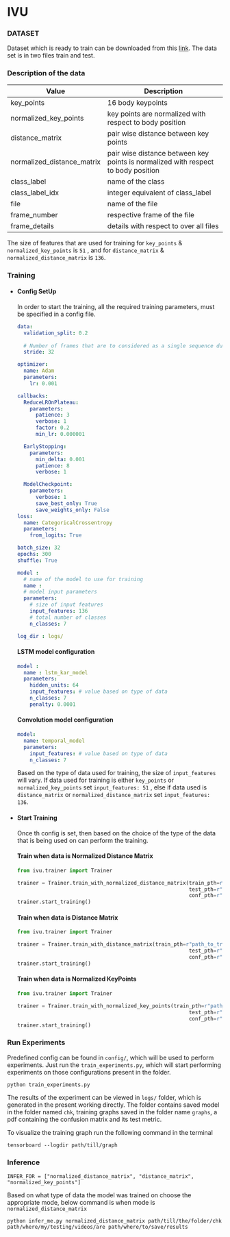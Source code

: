# IVU

### DATASET
Dataset which is ready to train can be downloaded from this [link](https://drive.google.com/drive/folders/1U9_Aw5AxK3iqqWGW__O0Ezx9CeaaE3rf?usp=sharing). The data set is in two files
train and test. 

### Description of the data

| Value                      | Description                                                                       |
|----------------------------|-----------------------------------------------------------------------------------|
| key_points                 | 16 body keypoints                                                                 |
| normalized_key_points      | key points are normalized with respect to body position                           |
| distance_matrix            | pair wise distance between key points                                             |
| normalized_distance_matrix | pair wise distance between key points is normalized with respect to body position |
| class_label                | name of the class                                                                 |
| class_label_idx            | integer equivalent of class_label                                                 |
| file                       | name of the file                                                                  |
| frame_number               | respective frame of the file                                                      |
| frame_details              | details with respect to over all files                                            |

The size of features that are used for training for ```key_points``` & `normalized_key_points` is `51` , 
and for `distance_matrix` & `normalized_distance_matrix` is `136`.

### Training

- #### Config SetUp
  In order to start the training, all the required training parameters, must be 
      specified in a config file. 
    
    ```yaml
    data:
      validation_split: 0.2
      
      # Number of frames that are to considered as a single sequence during training 
      stride: 32
    
    optimizer:
      name: Adam
      parameters:
        lr: 0.001
    
    callbacks:
      ReduceLROnPlateau:
        parameters:
          patience: 3
          verbose: 1
          factor: 0.2
          min_lr: 0.000001
    
      EarlyStopping:
        parameters:
          min_delta: 0.001
          patience: 8
          verbose: 1
    
      ModelCheckpoint:
        parameters:
          verbose: 1
          save_best_only: True
          save_weights_only: False
    loss:
      name: CategoricalCrossentropy
      parameters:
        from_logits: True
    
    batch_size: 32
    epochs: 300
    shuffle: True
    
    model :
      # name of the model to use for training
      name : 
      # model input parameters
      parameters:
        # size of input features
        input_features: 136 
        # total number of classes
        n_classes: 7
    
    log_dir : logs/
    ```
    #### LSTM model configuration
 
    ```yaml
    model :
      name : lstm_kar_model
      parameters:
        hidden_units: 64
        input_features: # value based on type of data
        n_classes: 7
        penalty: 0.0001
    ```
    #### Convolution model configuration
    ```yaml
    model:
      name: temporal_model
      parameters:
        input_features: # value based on type of data
        n_classes: 7
    ```
  
    Based on the type of data used for training, the size of `input_features` will vary. 
If data used for training is either ```key_points``` or `normalized_key_points` set `input_features: 51` , 
else if data used is `distance_matrix` or `normalized_distance_matrix` set `input_features: 136`.

- #### Start Training
    Once th config is set, then based on the choice of the type of the data that is being
used on can perform the training.
    
    #### Train when data is Normalized Distance Matrix
    
    ```python
    from ivu.trainer import Trainer
    
    trainer = Trainer.train_with_normalized_distance_matrix(train_pth=r"path_to_train_pickle",
                                                            test_pth=r"path_to_test_pickle",
                                                            conf_pth=r"path_to_config")
    trainer.start_training()
    ```

    #### Train when data is Distance Matrix
    
    ```python
    from ivu.trainer import Trainer
    
    trainer = Trainer.train_with_distance_matrix(train_pth=r"path_to_train_pickle",
                                                            test_pth=r"path_to_test_pickle",
                                                            conf_pth=r"path_to_config")
    trainer.start_training()
    ```
  
    #### Train when data is Normalized KeyPoints
    
    ```python
    from ivu.trainer import Trainer
    
    trainer = Trainer.train_with_normalized_key_points(train_pth=r"path_to_train_pickle",
                                                            test_pth=r"path_to_test_pickle",
                                                            conf_pth=r"path_to_config")
    trainer.start_training()
    ```

### Run Experiments
Predefined config can be found in `config/`, which will be used to perform experiments.
Just run the ```train_experiments.py```, which will start performing experiments on those configurations present in the folder.

```shell
python train_experiments.py
```
The results of the experiment can be viewed in `logs/` folder, which is generated in the present working directly. 
The folder contains saved model in the folder named `chk`, training graphs saved in the folder name `graphs`, a pdf containing the confusion matrix and its test metric.

To visualize the training graph run the following command in the terminal
```shell
tensorboard --logdir path/till/graph
```


### Inference

```shell
INFER_FOR = ["normalized_distance_matrix", "distance_matrix", "normalized_key_points"]
```

Based on what type of data the model was trained on choose the appropriate mode, 
below command is when mode is `normalized_distance_matrix`
```shell
python infer_me.py normalized_distance_matrix path/till/the/folder/chk path/where/my/testing/videos/are path/where/to/save/results
```

